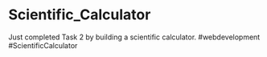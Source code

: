 # Scientific_Calculator
Just completed Task 2 by building a scientific calculator.   #webdevelopment #ScientificCalculator
